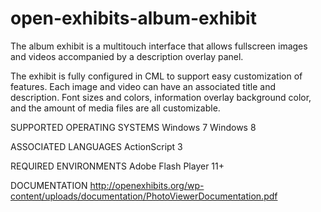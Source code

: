 # open-exhibits-album-exhibit
The album exhibit is a multitouch interface that allows fullscreen images and videos accompanied by a description overlay panel.

The exhibit is fully configured in CML to support easy customization of features. Each image and video can have an associated title and description. Font sizes and colors, information overlay background color, and the amount of media files are all customizable.

SUPPORTED OPERATING SYSTEMS
Windows 7
Windows 8

ASSOCIATED LANGUAGES
ActionScript 3

REQUIRED ENVIRONMENTS
Adobe Flash Player 11+

DOCUMENTATION
http://openexhibits.org/wp-content/uploads/documentation/PhotoViewerDocumentation.pdf
